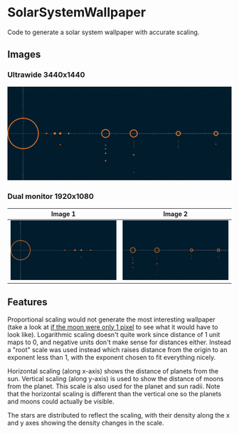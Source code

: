 # SolarSystemWallpaper
Code to generate a solar system wallpaper with accurate scaling.

## Images
### Ultrawide 3440x1440

![ultrawide wallpaper](https://github.com/zainhussaini/SolarSystemWallpaper/blob/main/wallpaper.png?raw=true)

### Dual monitor 1920x1080

Image 1| Image 2
:-------------------------:|:-------------------------:
![dual monitor 1](https://github.com/zainhussaini/SolarSystemWallpaper/blob/main/wallpaper0.png?raw=true)| ![dual monitor 2](https://github.com/zainhussaini/SolarSystemWallpaper/blob/main/wallpaper1.png?raw=true)

## Features
Proportional scaling would not generate the most interesting wallpaper (take a look at [if the moon were only 1 pixel](https://joshworth.com/dev/pixelspace/pixelspace_solarsystem.html) to see what it would have to look like). Logarithmic scaling doesn't quite work since distance of 1 unit maps to 0, and negative units don't make sense for distances either. Instead a "root" scale was used instead which raises distance from the origin to an exponent less than 1, with the exponent chosen to fit everything nicely.

Horizontal scaling (along x-axis) shows the distance of planets from the sun. Vertical scaling (along y-axis) is used to show the distance of moons from the planet. This scale is also used for the planet and sun radii. Note that the horizontal scaling is different than the vertical one so the planets and moons could actually be visible.

The stars are distributed to reflect the scaling, with their density along the x and y axes showing the density changes in the scale.

